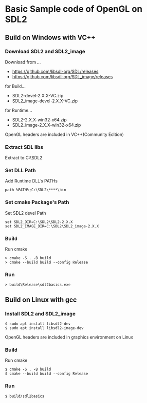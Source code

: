 # Basic Sample code of OpenGL on SDL2

## Build on Windows with VC++

### Download SDL2 and SDL2_image
Download from ...
- https://github.com/libsdl-org/SDL/releases
- https://github.com/libsdl-org/SDL_image/releases

for Build...
- SDL2-devel-2.X.X-VC.zip
- SDL2_image-devel-2.X.X-VC.zip

for Runtime...
- SDL2-2.X.X-win32-x64.zip
- SDL2_image-2.X.X-win32-x64.zip

OpenGL headers are included in VC++(Community Edition)

### Extract SDL libs
Extract to C:\SDL2

### Set DLL Path
Add Runtime DLL's PATHs
```shell
path %PATH%;C:\SDL2\****\bin
```

### Set cmake Package's Path
Set SDL2 devel Path
```shell
set SDL2_DIR=C:\SDL2\SDL2-2.X.X
set SDL2_IMAGE_DIR=C:\SDL2\SDL2_image-2.X.X
```

### Build
Run cmake
```shell
> cmake -S . -B build
> cmake --build build --config Release
```

### Run
```shell
> build\Release\sdl2basics.exe
```

## Build on Linux with gcc

### Install SDL2 and SDL2_image
```shell
$ sudo apt install libsdl2-dev
$ sudo apt install libsdl2-image-dev
```
OpenGL headers are included in graphics environment on Linux

### Build
Run cmake
```shell
$ cmake -S . -B build
$ cmake --build build --config Release
```

### Run
```shell
$ build/sdl2basics
```
